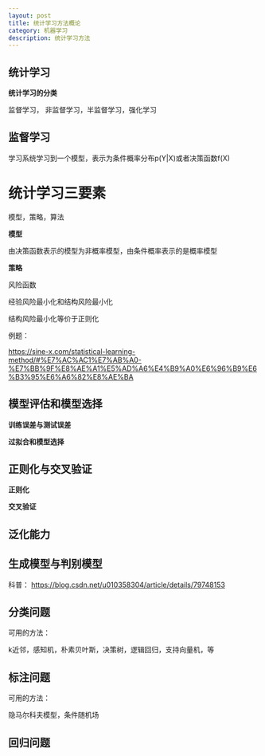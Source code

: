 ```yaml
---
layout: post
title: 统计学习方法概论
category: 机器学习
description: 统计学习方法
---
```

## 统计学习

**统计学习的分类**

监督学习， 非监督学习，半监督学习，强化学习

## 监督学习

学习系统学习到一个模型，表示为条件概率分布p(Y|X)或者决策函数f(X)

# 统计学习三要素

模型，策略，算法

**模型**

由决策函数表示的模型为非概率模型，由条件概率表示的是概率模型

**策略**

风险函数

经验风险最小化和结构风险最小化

结构风险最小化等价于正则化

例题：

https://sine-x.com/statistical-learning-method/#%E7%AC%AC1%E7%AB%A0-%E7%BB%9F%E8%AE%A1%E5%AD%A6%E4%B9%A0%E6%96%B9%E6%B3%95%E6%A6%82%E8%AE%BA

## 模型评估和模型选择

**训练误差与测试误差**

**过拟合和模型选择**

## 正则化与交叉验证

**正则化**

**交叉验证**

## 泛化能力

## 生成模型与判别模型

科普： https://blog.csdn.net/u010358304/article/details/79748153



## 分类问题

可用的方法：

k近邻，感知机，朴素贝叶斯，决策树，逻辑回归，支持向量机，等

## 标注问题

可用的方法：

隐马尔科夫模型，条件随机场

## 回归问题



